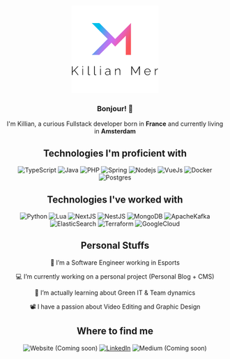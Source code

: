 <p align="center">
    <img src="./assets/banner.png" />
</p>

<h3 align="center">Bonjour! 👋</h3>
<p align="center">
    I'm Killian, a curious Fullstack developer born in <b>France</b> and currently living in <b>Amsterdam</b>
</p>

<h2 align="center">Technologies I'm proficient with</h2>
<p align="center">
    <img alt="TypeScript" src="https://img.shields.io/badge/TypeScript-007ACC?style=for-the-badge&logo=typescript&logoColor=white" />
    <img alt="Java" src="https://img.shields.io/badge/Java-ED8B00?style=for-the-badge&logo=openjdk&logoColor=white" />
    <img alt="PHP" src="https://img.shields.io/badge/PHP-777BB4?style=for-the-badge&logo=php&logoColor=white" />
    <img alt="Spring" src="https://img.shields.io/badge/Spring-6DB33F?style=for-the-badge&logo=spring&logoColor=white" />
    <img alt="Nodejs" src="https://img.shields.io/badge/Node.js-43853D?style=for-the-badge&logo=node.js&logoColor=white" />
    <img alt="VueJs" src="https://img.shields.io/badge/Vue.js-35495E?style=for-the-badge&logo=vue.js&logoColor=4FC08D" />
    <img alt="Docker" src="https://img.shields.io/badge/docker-%230db7ed.svg?style=for-the-badge&logo=docker&logoColor=white" />
    <img alt="Postgres" src="https://img.shields.io/badge/postgres-%23316192.svg?style=for-the-badge&logo=postgresql&logoColor=white" />
</p>

<h2 align="center">Technologies I've worked with</h2>
<p align="center">
    <img alt="Python" src="https://img.shields.io/badge/python-3670A0?style=for-the-badge&logo=python&logoColor=ffdd54" />
    <img alt="Lua" src="https://img.shields.io/badge/lua-%232C2D72.svg?style=for-the-badge&logo=lua&logoColor=white" />
    <img alt="NextJS" src="https://img.shields.io/badge/Next-black?style=for-the-badge&logo=next.js&logoColor=white" />
    <img alt="NestJS" src="https://img.shields.io/badge/nestjs-%23E0234E.svg?style=for-the-badge&logo=nestjs&logoColor=white" />
    <img alt="MongoDB" src="https://img.shields.io/badge/MongoDB-%234ea94b.svg?style=for-the-badge&logo=mongodb&logoColor=white" />
    <img alt="ApacheKafka" src="https://img.shields.io/badge/Apache%20Kafka-000?style=for-the-badge&logo=apachekafka" />
    <img alt="ElasticSearch" src="https://img.shields.io/badge/-ElasticSearch-005571?style=for-the-badge&logo=elasticsearch" />
    <img alt="Terraform" src="https://img.shields.io/badge/terraform-%235835CC.svg?style=for-the-badge&logo=terraform&logoColor=white" />
    <img alt="GoogleCloud" src="https://img.shields.io/badge/GoogleCloud-%234285F4.svg?style=for-the-badge&logo=google-cloud&logoColor=white" />
</p>

<h2 align="center">Personal Stuffs</h2>
<p align="center">🔭 I’m a Software Engineer working in Esports</p>
<p align="center">💻 I’m currently working on a personal project (Personal Blog + CMS)</p>
<p align="center">🌱 I’m actually learning about Green IT & Team dynamics</p>
<p align="center">📽️ I have a passion about Video Editing and Graphic Design</p>

<h2 align="center">Where to find me</h2>
<p align="center"><img alt="Website (Coming soon)" src="https://img.shields.io/badge/Website_(soon)-12c2e9.svg?&style=for-the-badge" /> <a href="https://www.linkedin.com/in/killianmer/" target="_blank"><img alt="LinkedIn" src="https://img.shields.io/badge/linkedin-D467BE.svg?&style=for-the-badge" /></a> <img alt="Medium (Coming soon)" src="https://img.shields.io/badge/medium_(soon)-F1536A.svg?&style=for-the-badge" /></a>
</p>
